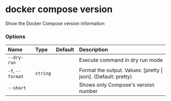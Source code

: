 # docker compose version

<!---MARKER_GEN_START-->
Show the Docker Compose version information

### Options

| Name             | Type     | Default | Description                                                    |
|:-----------------|:---------|:--------|:---------------------------------------------------------------|
| `--dry-run`      |          |         | Execute command in dry run mode                                |
| `-f`, `--format` | `string` |         | Format the output. Values: [pretty \| json]. (Default: pretty) |
| `--short`        |          |         | Shows only Compose's version number                            |


<!---MARKER_GEN_END-->
